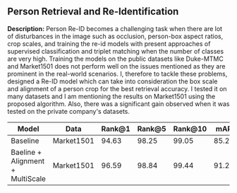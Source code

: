 ## Person Retrieval and Re-Identification

**Description:** Person Re-ID becomes a challenging task when there are lot of disturbances in the image such as occlusion, person-box aspect ratios, 
crop scales, and training the re-id models with present approaches of supervised classification and triplet matching when the number of classes are very high. Training the models on the public datasets like Duke-MTMC and Market1501 does not perform well on the issues mentioned as they are prominent in the real-world scenarios. I, therefore to tackle these problems, designed a Re-ID model which can take into consideration the box scale 
and alignment of a person crop for the best retrieval accuracy. I tested it on many datasets and I am mentioning the results on Market1501 using the proposed algorithm. Also, there was a 
significant gain observed when it was tested on the private company's datasets.


| Model                            | Data       | Rank@1 | Rank@5 | Rank@10 | mAP   |
| -------------------------------- | ---------- | ------ | ------ | ------- | ----- |
| Baseline                         | Market1501 | 94.63  | 98.25  | 99.05   | 85.24 |
| Baeline + Alignment + MultiScale | Market1501 | 96.59  | 98.84  | 99.44   | 91.24 |